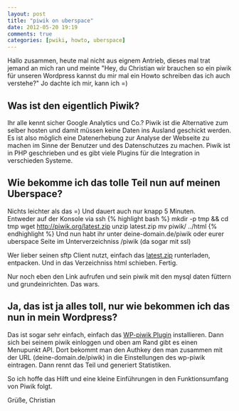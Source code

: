 ```yaml
---
layout: post
title: "piwik on uberspace"
date: 2012-05-20 19:19
comments: true
categories: [pwiki, howto, uberspace]
---
```

Hallo zusammen,
heute mal nicht aus eignem Antrieb, dieses mal trat jemand an mich ran und meinte
"Hey, du Christian wir brauchen so ein piwik für unseren Wordpress kannst du mir mal ein Howto schreiben
das ich auch verstehe?" Jo dachte ich mir, kann ich =)

Was ist den eigentlich Piwik?
-----------------------------
Ihr alle kennt sicher Google Analytics und Co.? Piwik ist die Alternative zum selber hosten und damit müssen
keine Daten ins Ausland geschickt werden. Es ist also möglich eine Datenerhebung zur Analyse der Webseite zu machen im Sinne der
Benutzer und des Datenschutzes zu machen. Piwik ist in PHP geschrieben und es gibt viele Plugins für die Integration in verschieden Systeme.

Wie bekomme ich das tolle Teil nun auf meinen Uberspace?
--------------------------------------------------------
Nichts leichter als das =) Und dauert auch nur knapp 5 Minuten.   
Entweder auf der Konsole via ssh
{% highlight bash %}
mkdir -p tmp && cd tmp
wget http://piwik.org/latest.zip
unzip latest.zip
mv piwik/ ../html
{% endhighlight %}
Und nun habt ihr unter deine-domain.de/piwik oder eurer uberspace Seite im Unterverzeichniss /piwik (da sogar mit ssl)

Wer lieber seinen sftp Client nutzt, einfach das [latest.zip](http://piwik.org/latest.zip) runterladen, entpacken. Und in das Verzeichniss html schieben. Fertig.

Nur noch eben den Link aufrufen und sein piwik mit den mysql daten füttern und grundeinrichten. Das wars.

Ja, das ist ja alles toll, nur wie bekommen ich das nun in mein Wordpress?
--------------------------------------------------------------------------
Das ist sogar sehr einfach, einfach das [WP-piwik Plugin](http://wordpress.org/extend/plugins/wp-piwik/) installieren.
Dann sich bei seinem piwik einloggen und oben am Rand gibt es einen Menupunkt API. Dort bekommt man den Authkey den man
zusammen mit der URL (deine-domain.de/piwik) in die Einstellungen des wp-piwik eintragen. Dann rennt das Teil und generiert Statistiken.

So ich hoffe das Hilft und eine kleine Einführungen in den Funktionsumfang von Piwik folgt.

Grüße,
Christian
